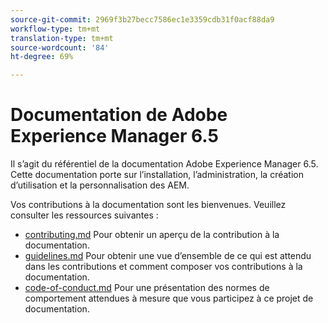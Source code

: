 ```yaml
---
source-git-commit: 2969f3b27becc7586ec1e3359cdb31f0acf88da9
workflow-type: tm+mt
translation-type: tm+mt
source-wordcount: '84'
ht-degree: 69%

---
```

# Documentation de Adobe Experience Manager 6.5

Il s’agit du référentiel de la documentation Adobe Experience Manager 6.5. Cette documentation porte sur l’installation, l’administration, la création d’utilisation et la personnalisation des AEM.

Vos contributions à la documentation sont les bienvenues. Veuillez consulter les ressources suivantes :

* [contributing.md](contributing.md) Pour obtenir un aperçu de la contribution à la documentation.
* [guidelines.md](guidelines.md) Pour obtenir une vue d’ensemble de ce qui est attendu dans les contributions et comment composer vos contributions à la documentation.
* [code-of-conduct.md](code-of-conduct.md) Pour une présentation des normes de comportement attendues à mesure que vous participez à ce projet de documentation.

